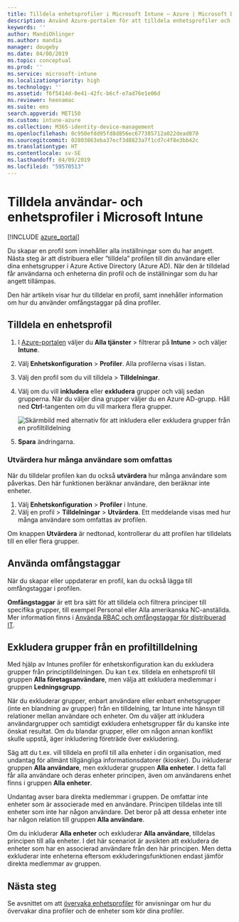 ```yaml
---
title: Tilldela enhetsprofiler i Microsoft Intune – Azure | Microsoft Docs
description: Använd Azure-portalen för att tilldela enhetsprofiler och principer till användare och enheter. Lär dig att undanta grupper från en profiltilldelning i Microsoft Intune.
keywords: ''
author: MandiOhlinger
ms.author: mandia
manager: dougeby
ms.date: 04/08/2019
ms.topic: conceptual
ms.prod: ''
ms.service: microsoft-intune
ms.localizationpriority: high
ms.technology: ''
ms.assetid: f6f5414d-0e41-42fc-b6cf-e7ad76e1e06d
ms.reviewer: heenamac
ms.suite: ems
search.appverid: MET150
ms.custom: intune-azure
ms.collection: M365-identity-device-management
ms.openlocfilehash: 0c950efdd95fd8d856ec677385712a022dead870
ms.sourcegitcommit: 02803863eba37ecf3d8823a7f1cd7c4f8e3bb42c
ms.translationtype: HT
ms.contentlocale: sv-SE
ms.lasthandoff: 04/09/2019
ms.locfileid: "59570513"
---
```

# <a name="assign-user-and-device-profiles-in-microsoft-intune"></a>Tilldela användar- och enhetsprofiler i Microsoft Intune

[!INCLUDE [azure_portal](./includes/azure_portal.md)]

Du skapar en profil som innehåller alla inställningar som du har angett. Nästa steg är att distribuera eller ”tilldela” profilen till din användare eller dina enhetsgrupper i Azure Active Directory (Azure AD). När den är tilldelad får användarna och enheterna din profil och de inställningar som du har angett tillämpas.

Den här artikeln visar hur du tilldelar en profil, samt innehåller information om hur du använder omfångstaggar på dina profiler.

## <a name="assign-a-device-profile"></a>Tilldela en enhetsprofil

1. I [Azure-portalen](https://portal.azure.com) väljer du **Alla tjänster** > filtrerar på **Intune** > och väljer **Intune**.
2. Välj **Enhetskonfiguration** > **Profiler**. Alla profilerna visas i listan.
3. Välj den profil som du vill tilldela > **Tilldelningar**.
4. Välj om du vill **inkludera** eller **exkludera** grupper och välj sedan grupperna. När du väljer dina grupper väljer du en Azure AD-grupp. Håll ned **Ctrl**-tangenten om du vill markera flera grupper.

    ![Skärmbild med alternativ för att inkludera eller exkludera grupper från en profiltilldelning](./media/group-include-exclude.png)

5. **Spara** ändringarna.

### <a name="evaluate-how-many-users-are-targeted"></a>Utvärdera hur många användare som omfattas

När du tilldelar profilen kan du också **utvärdera** hur många användare som påverkas. Den här funktionen beräknar användare, den beräknar inte enheter.

1. Välj **Enhetskonfiguration** > **Profiler** i Intune.
2. Välj en profil > **Tilldelningar** > **Utvärdera**. Ett meddelande visas med hur många användare som omfattas av profilen.

Om knappen **Utvärdera** är nedtonad, kontrollerar du att profilen har tilldelats till en eller flera grupper.


## <a name="use-scope-tags"></a>Använda omfångstaggar

När du skapar eller uppdaterar en profil, kan du också lägga till omfångstaggar i profilen.

**Omfångstaggar** är ett bra sätt för att tilldela och filtrera principer till specifika grupper, till exempel Personal eller Alla amerikanska NC-anställda. Mer information finns i [Använda RBAC och omfångstaggar för distribuerad IT](scope-tags.md).

## <a name="exclude-groups-from-a-profile-assignment"></a>Exkludera grupper från en profiltilldelning

Med hjälp av Intunes profiler för enhetskonfiguration kan du exkludera grupper från principtilldelningen. Du kan t.ex. tilldela en enhetsprofil till gruppen **Alla företagsanvändare**, men välja att exkludera medlemmar i gruppen **Ledningsgrupp**.

När du exkluderar grupper, enbart användare eller enbart enhetsgrupper (inte en blandning av grupper) från en tilldelning, tar Intune inte hänsyn till relationer mellan användare och enheter. Om du väljer att inkludera användargrupper och samtidigt exkludera enhetsgrupper får du kanske inte önskat resultat. Om du blandar grupper, eller om någon annan konflikt skulle uppstå, äger inkludering företräde över exkludering.

Säg att du t.ex. vill tilldela en profil till alla enheter i din organisation, med undantag för allmänt tillgängliga informationsdatorer (kiosker). Du inkluderar gruppen **Alla användare**, men exkluderar gruppen **Alla enheter**. I detta fall får alla användare och deras enheter principen, även om användarens enhet finns i gruppen **Alla enheter**.

Undantag avser bara direkta medlemmar i gruppen. De omfattar inte enheter som är associerade med en användare. Principen tilldelas inte till enheter som inte har någon användare. Det beror på att dessa enheter inte har någon relation till gruppen **Alla användare**.

Om du inkluderar **Alla enheter** och exkluderar **Alla användare**, tilldelas principen till alla enheter. I det här scenariot är avsikten att exkludera de enheter som har en associerad användare från den här principen. Men detta exkluderar inte enheterna eftersom exkluderingsfunktionen endast jämför direkta medlemmar av gruppen.

## <a name="next-steps"></a>Nästa steg

Se avsnittet om att [övervaka enhetsprofiler](device-profile-monitor.md) för anvisningar om hur du övervakar dina profiler och de enheter som kör dina profiler.